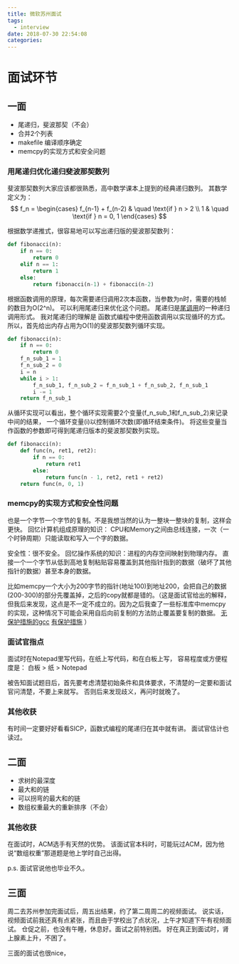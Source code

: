 ```yaml
---
title: 微软苏州面试
tags:
  - interview
date: 2018-07-30 22:54:08
categories:
---
```


# 面试环节

## 一面

- 尾递归，斐波那契（不会）
- 合并2个列表
- makefile 编译顺序确定
- memcpy的实现方式和安全问题

### 用尾递归优化递归斐波那契数列

斐波那契数列大家应该都很熟悉，高中数学课本上提到的经典递归数列。
其数学定义为：
$$
f_n = \begin{cases}
f_{n-1} + f_(n-2) & \quad \text{if } n > 2 \\
1 & \quad \text{if } n = 0, 1
\end{cases}
$$

根据数学递推式，很容易地可以写出递归版的斐波那契数列：

``` python
def fibonacci(n):
    if n == 0:
        return 0
    elif n == 1:
        return 1
    else:
        return fibonacci(n-1) + fibonacci(n-2)
```

根据函数调用的原理，每次需要递归调用2次本函数，当参数为n时，需要的栈帧的数目为O(2^n)。
可以利用尾递归来优化这个问题。
尾递归是[尾调用](https://en.wikipedia.org/wiki/Tail_call)的一种递归调用形式。
我对尾递归的理解是
函数式编程中使用函数调用以实现循环的方式。
所以，首先给出内存占用为O(1)的斐波那契数列循环实现。

```python
def fibonacci(n):
    if n == 0:
        return 0
    f_n_sub_1 = 1
    f_n_sub_2 = 0
    i = n
    while i > 1:
        f_n_sub_1, f_n_sub_2 = f_n_sub_1 + f_n_sub_2, f_n_sub_1
        i -= 1
    return f_n_sub_1
```

从循环实现可以看出，整个循环实现需要2个变量(f_n_sub_1和f_n_sub_2)来记录中间的结果，
一个循环变量(i)以控制循环次数(即循环结束条件)。
将这些变量当作函数的参数即可得到尾递归版本的斐波那契数列实现。

``` python
def fibonacci(n):
    def func(n, ret1, ret2):
        if n == 0:
            return ret1
        else:
            return func(n - 1, ret2, ret1 + ret2)
    return func(n, 0, 1)
```

### memcpy的实现方式和安全性问题

也是一个字节一个字节的复制。不是我想当然的认为一整块一整块的复制，这样会更快。
回忆计算机组成原理的知识：
CPU和Memory之间由总线连接，一次（一个时钟周期）只能读取和写入一个字的数据。

安全性：很不安全。
回忆操作系统的知识：进程的内存空间映射到物理内存。
直接一个一个字节从低到高地复制粘贴容易覆盖到其他指针指到的数据（破坏了其他指针的数据）甚至本身的数据。

比如memcpy一个大小为200字节的指针(地址100)到地址200，会把自己的数据(200-300)的部分先覆盖掉，之后的copy就都是错的。（这是面试官给出的解释，但我后来发现，这点是不一定不成立的。因为之后我查了一些标准库中memcpy的实现，这种情况下可能会采用自后向前复制的方法防止覆盖要复制的数据。
[无保护措施的gcc](https://github.com/gcc-mirror/gcc/blob/master/libgcc/memcpy.c)
[有保护措施](https://blog.csdn.net/laoyang360/article/details/8020409)
）

### 面试官指点

面试时在Notepad里写代码，在纸上写代码，和在白板上写，
容易程度或方便程度是：
白板 > 纸 > Notepad

被告知面试题目后，首先要考虑清楚初始条件和具体要求，不清楚的一定要和面试官问清楚，不要上来就写。
否则后来发现歧义，再问时就晚了。

### 其他收获

有时间一定要好好看看SICP，函数式编程的尾递归在其中就有讲。
面试官估计也读过。

## 二面

- 求树的最深度
- 最大和的链
- 可以拐弯的最大和的链
- 数组权重最大的重新排序（不会）

### 其他收获

在面试时，ACM选手有天然的优势。
该面试官本科时，可能玩过ACM，因为他说“数组权重”那道题是他上学时自己出得。

p.s. 面试官说他也毕业不久。

## 三面

周二去苏州参加完面试后，周五出结果，约了第二周周二的视频面试。
说实话，视频面试前我还真有点紧张，而且由于学校出了点状况，上午才知道下午有视频面试。
仓促之前，也没有午睡，休息好。面试之前特别困。
好在真正到面试时，肾上腺素上升，不困了。

三面的面试也很nice，